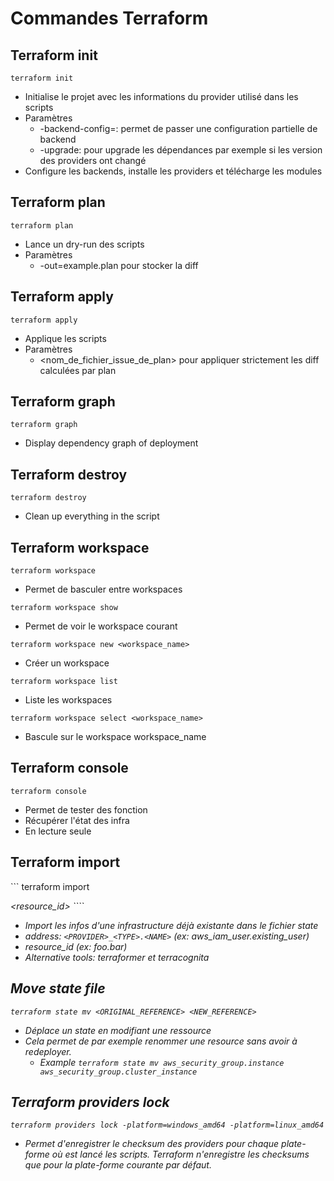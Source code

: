 # Commandes Terraform

## Terraform init
``` terraform init ```
* Initialise le projet avec les informations du provider utilisé dans les scripts
* Paramètres
    * -backend-config=<file>: permet de passer une configuration partielle de backend
    * -upgrade: pour upgrade les dépendances par exemple si les version des providers ont changé
* Configure les backends, installe les providers et télécharge les modules

## Terraform plan
``` terraform plan ```
* Lance un dry-run des scripts
* Paramètres
    * -out=example.plan pour stocker la diff

## Terraform apply
``` terraform apply ```
* Applique les scripts
* Paramètres
    * <nom_de_fichier_issue_de_plan> pour appliquer strictement les diff calculées par plan

## Terraform graph
``` terraform graph ```
* Display dependency graph of deployment

## Terraform destroy
``` terraform destroy ```
* Clean up everything in the script

## Terraform workspace
``` terraform workspace ```
* Permet de basculer entre workspaces

``` terraform workspace show ```
* Permet de voir le workspace courant

``` terraform workspace new <workspace_name> ```
* Créer un workspace

``` terraform workspace list ```
* Liste les workspaces

``` terraform workspace select <workspace_name> ```
* Bascule sur le workspace workspace_name

## Terraform console
``` terraform console ```
* Permet de tester des fonction
* Récupérer l'état des infra
* En lecture seule

## Terraform import
``` terraform import <address> <resource_id> ````
* Import les infos d'une infrastructure déjà existante dans le fichier state
* address: `<PROVIDER>_<TYPE>.<NAME>` (ex: aws_iam_user.existing_user)
* resource_id (ex: foo.bar)
* Alternative tools: terraformer et terracognita

## Move state file
``` terraform state mv <ORIGINAL_REFERENCE> <NEW_REFERENCE> ```
* Déplace un state en modifiant une ressource
* Cela permet de par exemple renommer une resource sans avoir à redeployer.
    * Example `terraform state mv aws_security_group.instance aws_security_group.cluster_instance`

## Terraform providers lock
``` terraform providers lock -platform=windows_amd64 -platform=linux_amd64 ```
* Permet d'enregistrer le checksum des providers pour chaque plate-forme où est lancé les scripts. Terraform n'enregistre les checksums que pour la plate-forme courante par défaut.
